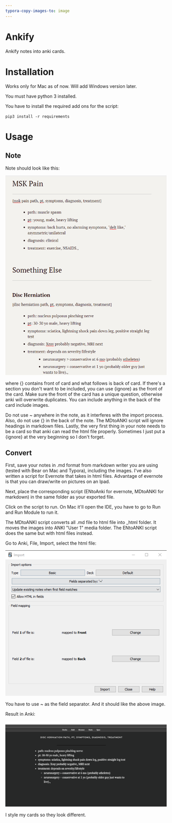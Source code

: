 ```yaml
---
typora-copy-images-to: image
---
```


# Ankify
 Ankify notes into anki cards.

# Installation

Works only for Mac as of now. Will add Windows version later.

You must have python 3 installed.

You have to install the required add ons for the script:

`pip3 install -r requirements`

# Usage

## Note

Note should look like this:

![1567041974835](image/1567041974835.png)

where {} contains front of card and what follows is back of card. If there's a section you don't want to be included, you can use {ignore} as the front of the card. Make sure the front of the card has a unique question, otherwise anki will overwrite duplicates. You can include anything in the back of the card include images. 

Do not use ~ anywhere in the note, as it interferes with the import process. Also, do not use {} in the back of the note. The MDtoANKI script will ignore headings in markdown files. Lastly, the very first thing in your note needs to be a card so that anki can read the html file properly. Sometimes I just put a {ignore} at the very beginning so I don't forget.

## Convert

First, save your notes in .md format from markdown writer you are using (tested with Bear on Mac and Typora), including the images. I've also written a script for Evernote that takes in html files. Advantage of evernote is that you can draw/write on pictures on an Ipad.

Next, place the corresponding script (ENtoAnki for evernote, MDtoANKI for markdown) in the same folder as your exported file.

Click on the script to run.  On Mac it'll open the IDE, you have to go to Run and Run Module to run it. 

The MDtoANKI script converts all .md file to html file into _html folder. It moves the images into ANKI "User 1" media folder. The ENtoANKI script does the same but with html files instead. 

Go to Anki, File, Import, select the html file:

![1567041846443](image/1567041846443.png)

You have to use ~ as the field separator. And it should like the above image.

Result in Anki:

![1567042661564](image/1567042661564.png)

I style my cards so they look different.